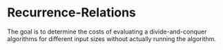# Recurrence-Relations
The goal is to determine the costs of evaluating a divide-and-conquer algorithms for different input sizes without actually running the algorithm.
